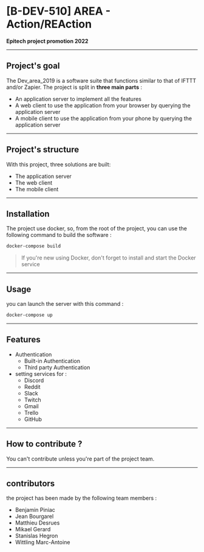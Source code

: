 # [B-DEV-510] AREA - Action/REAction

**Epitech project promotion 2022**

----------------------
Project's goal
----------------------

The Dev_area_2019 is a software suite that functions similar to that of IFTTT and/or Zapier. The project is split in
__three main parts__ :

* An application server to implement all the features
* A web client to use the application from your browser by querying the application server
* A mobile client to use the application from your phone by querying the application server

----------------------
Project's structure
----------------------
With this project, three solutions are built:
 - The application server
 - The web client
 - The mobile client

----------------------
Installation
----------------------
The project use docker, so, from the root of the project, you can use the following command to build the software :

```bash
docker-compose build
```

>If you're new using Docker, don't forget to install and start the Docker service

----------------------
Usage
----------------------

you can launch the server with this command :

```bash
docker-compose up
```

----------------------
Features
----------------------
* Authentication
    * Built-in Authentication
    * Third party Authentication
* setting services for :
    * Discord
    * Reddit
    * Slack
    * Twitch
    * Gmail
    * Trello
    * GitHub

----------------------
How to contribute ?
----------------------

You can't contribute unless you're part of the project team.

----------------------
contributors
----------------------

the project has been made by the following team members :

* Benjamin Piniac
* Jean Bourgarel
* Matthieu Desrues
* Mikael Gerard
* Stanislas Hegron
* Wittling Marc-Antoine